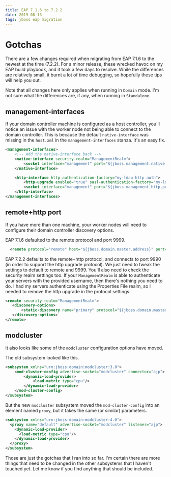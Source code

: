```yaml
---
title: EAP 7.1.6 to 7.2.2
date: 2019-08-13
tags: jboss eap migration
---
```


# Gotchas

There are a few changes required when migrating from EAP 7.1.6 to the newest at the time (7.2.2).  For a minor release, these wrecked havoc on my EAP build playbook, and it took a few days to resolve.  While the differences are relatively small, it burnt a lot of time debugging, so hopefully these tips will help you out.

Note that all changes here only applies when running in `Domain` mode.  I'm not sure what the differences are, if any, when running in `Standalone`.


## management-interfaces
If your domain controller machine is configured as a host controller, you'll notice an issue with the worker node not being able to connect to the domain controller.  This is because the default `native-interface` was missing in the `host.xml`  in the `management-interfaces` stanza.  It's an easy fix.

```xml
<management-interfaces>
    <!-- Add the native-interface back -->
    <native-interface security-realm="ManagementRealm">
        <socket interface="management" port="${jboss.management.native.port:9999}"/>
    </native-interface>

    <http-interface http-authentication-factory="my-ldap-http-auth">
        <http-upgrade enabled="true" sasl-authentication-factory="my-ldap-sasl-auth"/>
        <socket interface="management" port="${jboss.management.http.port:9990}"/>
    </http-interface>
</management-interfaces>
```

## remote+http port
If you have more than one machine, your worker nodes will need to configure their domain controller discovery options.

EAP 7.1.6 defaulted to the remote protocol and port 9999.

```xml
  <remote protocol="remote" host="${jboss.domain.master.address}" port="${jboss.domain.master.port:9999}" security-realm="ManagementRealm"/>
```

EAP 7.2.2 defaults to the remote+http protocol, and connects to port 9990 (in order to support the http upgrade protocol).  We just need to tweak the settings to default to remote and 9999.  You'll also need to check the security realm settings too.  If your `ManagementRealm` is able to authenticate your servers with the provided username, then there's nothing you need to do.  I had my servers authenticate using the Properties File realm, so I needed to remove the http upgrade in the protocol settings.

```xml
<remote security-realm="ManagementRealm">
   <discovery-options>
       <static-discovery name="primary" protocol="${jboss.domain.master.protocol:remote+http}"  host="${jboss.domain.master.address}" port="${jboss.domain.master.port:9990}"/>
   </discovery-options>
</remote>
```

## modcluster
It also looks like some of the `modcluster` configuration options have moved.

The old subsystem looked like this.
```xml
<subsystem xmlns="urn:jboss:domain:modcluster:3.0">
    <mod-cluster-config advertise-socket="modcluster" connector="ajp">
        <dynamic-load-provider>
            <load-metric type="cpu"/>
        </dynamic-load-provider>
    </mod-cluster-config>
</subsystem>
```

But the new `modcluster` subsystem moved the `mod-cluster-config` into an element named `proxy`, but it takes the same (or similar) parameters.

```xml
<subsystem xmlns="urn:jboss:domain:modcluster:4.0">
  <proxy name="default" advertise-socket="modcluster" listener="ajp">
    <dynamic-load-provider>
      <load-metric type="cpu"/>
    </dynamic-load-provider>
  </proxy>
</subsystem>
```

Those are just the gotchas that I ran into so far.  I'm certain there are more things that need to be changed in the other subsystems that I haven't touched yet.  Let me know if you find anything that should be included.
